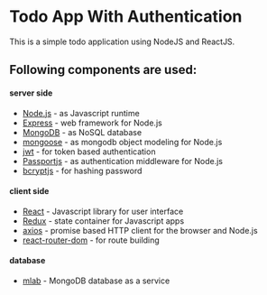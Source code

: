# Todo App With Authentication

This is a simple todo application using NodeJS and ReactJS. 

## Following components are used:

#### server side

* [Node.js](https://nodejs.org/en/) - as Javascript runtime
* [Express](https://expressjs.com/) - web framework for Node.js
* [MongoDB](https://www.mongodb.com/) - as NoSQL database
* [mongoose](https://mongoosejs.com/) - as mongodb object modeling for Node.js
* [jwt](https://jwt.io/) - for token based authentication
* [Passportjs](http://www.passportjs.org/) - as authentication middleware for Node.js
* [bcryptjs](https://www.npmjs.com/package/bcryptjs) - for hashing password

#### client side

* [React](https://reactjs.org/) - Javascript library for user interface
* [Redux](https://redux.js.org/) - state container for Javascript apps
* [axios](https://github.com/axios/axios) - promise based HTTP client for the browser and Node.js
* [react-router-dom](https://www.npmjs.com/package/react-router-dom) - for route building

#### database

* [mlab](https://mlab.com/) - MongoDB database as a service
